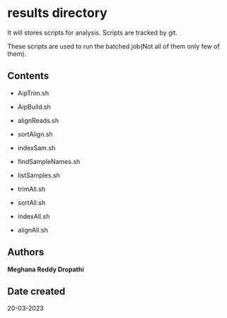 # **results** directory

It will stores scripts for analysis. Scripts are tracked by git.

These scripts are used to run the batched job(Not all of them only few of them).

## Contents

- AipTrim.sh

- AipBuild.sh

- alignReads.sh

- sortAlign.sh

- indexSam.sh

- findSampleNames.sh

- listSamples.sh

- trimAll.sh

- sortAll.sh

- indexAll.sh

- alignAll.sh

## Authors 

**Meghana Reddy Dropathi**

## Date created

20-03-2023

